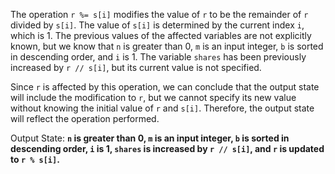 The operation `r %= s[i]` modifies the value of `r` to be the remainder of `r` divided by `s[i]`. The value of `s[i]` is determined by the current index `i`, which is 1. The previous values of the affected variables are not explicitly known, but we know that `n` is greater than 0, `m` is an input integer, `b` is sorted in descending order, and `i` is 1. The variable `shares` has been previously increased by `r // s[i]`, but its current value is not specified.

Since `r` is affected by this operation, we can conclude that the output state will include the modification to `r`, but we cannot specify its new value without knowing the initial value of `r` and `s[i]`. Therefore, the output state will reflect the operation performed.

Output State: **`n` is greater than 0, `m` is an input integer, `b` is sorted in descending order, `i` is 1, `shares` is increased by `r // s[i]`, and `r` is updated to `r % s[i]`.**